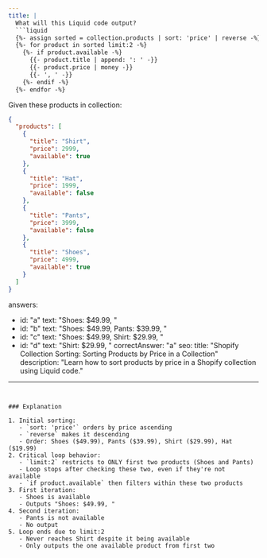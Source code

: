 ```yaml
---
title: |
  What will this Liquid code output?
  ```liquid
  {%- assign sorted = collection.products | sort: 'price' | reverse -%}
  {%- for product in sorted limit:2 -%}
    {%- if product.available -%}
      {{- product.title | append: ': ' -}}
      {{- product.price | money -}}
      {{- ', ' -}}
    {%- endif -%}
  {%- endfor -%}
  ```
  Given these products in collection:
  ```json
  {
    "products": [
      {
        "title": "Shirt",
        "price": 2999,
        "available": true
      },
      {
        "title": "Hat",
        "price": 1999,
        "available": false
      },
      {
        "title": "Pants",
        "price": 3999,
        "available": false
      },
      {
        "title": "Shoes",
        "price": 4999,
        "available": true
      }
    ]
  }
  ```

answers:
  - id: "a"
    text: "Shoes: $49.99, "
  - id: "b"
    text: "Shoes: $49.99, Pants: $39.99, "
  - id: "c"
    text: "Shoes: $49.99, Shirt: $29.99, "
  - id: "d"
    text: "Shirt: $29.99, "
correctAnswer: "a"
seo:
  title: "Shopify Collection Sorting: Sorting Products by Price in a Collection"
  description: "Learn how to sort products by price in a Shopify collection using Liquid code."
---
```


### Explanation

1. Initial sorting:
   - `sort: 'price'` orders by price ascending
   - `reverse` makes it descending
   - Order: Shoes ($49.99), Pants ($39.99), Shirt ($29.99), Hat ($19.99)
2. Critical loop behavior:
   - `limit:2` restricts to ONLY first two products (Shoes and Pants)
   - Loop stops after checking these two, even if they're not available
   - `if product.available` then filters within these two products
3. First iteration:
   - Shoes is available
   - Outputs "Shoes: $49.99, "
4. Second iteration:
   - Pants is not available
   - No output
5. Loop ends due to limit:2
   - Never reaches Shirt despite it being available
   - Only outputs the one available product from first two 